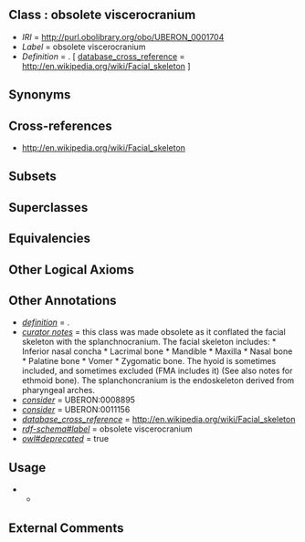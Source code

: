 
## Class : obsolete viscerocranium

 * *IRI* = http://purl.obolibrary.org/obo/UBERON_0001704
 * *Label* = obsolete viscerocranium
 * *Definition* = . [ [database_cross_reference](../../ef/oboInOwl#hasDbXref.md) = http://en.wikipedia.org/wiki/Facial_skeleton ]

## Synonyms


## Cross-references

 * http://en.wikipedia.org/wiki/Facial_skeleton

## Subsets


## Superclasses


## Equivalencies


## Other Logical Axioms


## Other Annotations

 * *[definition](../../IAO/15/IAO_0000115.md)* = .
 * *[curator notes](../../IAO/32/IAO_0000232.md)* = this class was made obsolete as it conflated the facial skeleton with the splanchnocranium. The facial skeleton includes: * Inferior nasal concha * Lacrimal bone * Mandible * Maxilla * Nasal bone * Palatine bone * Vomer * Zygomatic bone. The hyoid is sometimes included, and sometimes excluded (FMA includes it) (See also notes for ethmoid bone). The splanchoncranium is the endoskeleton derived from pharyngeal arches. 
 * *[consider](../../er/oboInOwl#consider.md)* = UBERON:0008895
 * *[consider](../../er/oboInOwl#consider.md)* = UBERON:0011156
 * *[database_cross_reference](../../ef/oboInOwl#hasDbXref.md)* = http://en.wikipedia.org/wiki/Facial_skeleton
 * *[rdf-schema#label](../../el/rdf-schema#label.md)* = obsolete viscerocranium
 * *[owl#deprecated](../../ed/owl#deprecated.md)* = true

## Usage

 * -

## External Comments


